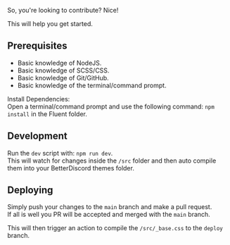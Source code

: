 So, you're looking to contribute? Nice!

This will help you get started.

## Prerequisites

- Basic knowledge of NodeJS.
- Basic knowledge of SCSS/CSS.
- Basic knowledge of Git/GitHub.
- Basic knowledge of the terminal/command prompt.

Install Dependencies:  
Open a terminal/command prompt and use the following command: `npm install` in the Fluent folder.

## Development

Run the `dev` script with: `npm run dev`.  
This will watch for changes inside the `/src` folder and then auto compile them into your BetterDiscord themes folder.

## Deploying

Simply push your changes to the `main` branch and make a pull request.  
If all is well you PR will be accepted and merged with the `main` branch.

This will then trigger an action to compile the `/src/_base.css` to the `deploy` branch.
